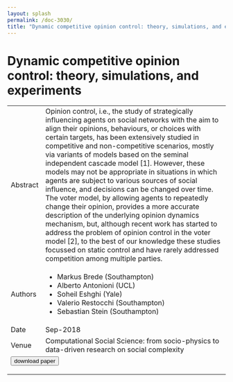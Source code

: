 ```yaml
---
layout: splash
permalink: /doc-3030/
title: "Dynamic competitive opinion control: theory, simulations, and experiments"
---
```


# Dynamic competitive opinion control: theory, simulations, and experiments

<table>
    <tbody>
    <tr>
        <td>Abstract</td>
        <td>Opinion control, i.e., the study of strategically influencing agents on social networks with the aim to align their opinions, behaviours, or choices with certain targets, has been extensively studied in competitive and non-competitive scenarios, mostly via variants of models based on the seminal independent cascade model [1]. However, these models may not be appropriate in situations in which agents are subject to various sources of social influence, and decisions can be changed over time. The voter model, by allowing agents to repeatedly change their opinion, provides a more accurate description of the underlying opinion dynamics mechanism, but, although recent work has started to address the problem of opinion control in the voter model [2], to the best of our knowledge these studies focussed on static control and have rarely addressed competition among multiple parties.</td>
    </tr>
    <tr>
        <td>Authors</td>
        <td>
            <ul>
                <li>Markus Brede (Southampton)</li>
                <li>Alberto Antonioni (UCL)</li>
                <li>Soheil Eshghi (Yale)</li>
                <li>Valerio Restocchi (Southampton)</li>
                <li>Sebastian Stein (Southampton)</li>
            </ul>
        </td>
    </tr>
    <tr>
        <td>Date</td>
        <td>Sep-2018</td>
    </tr>
    <tr>
        <td>Venue</td>
        <td>Computational Social Science: from socio-physics to data-driven research on social complexity</td>
    </tr>
        <tr>
            <td colspan="2">
                <form method="get" action="https://dais-ita.org/sites/default/files/2601.pdf">
                    <button type="submit">download paper</button>
                </form>
            </td>
        </tr>
    </tbody>
</table>

